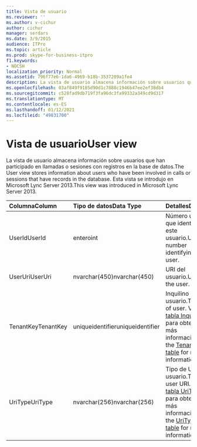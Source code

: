 ```yaml
---
title: Vista de usuario
ms.reviewer: ''
ms.author: v-cichur
author: cichur
manager: serdars
ms.date: 3/9/2015
audience: ITPro
ms.topic: article
ms.prod: skype-for-business-itpro
f1.keywords:
- NOCSH
localization_priority: Normal
ms.assetid: 796f77e6-1da6-4969-b18b-3537209a1fe4
description: La vista de usuario almacena información sobre usuarios que han participado en llamadas o sesiones con registros en la base de datos. Esta vista se introdujo en Microsoft Lync Server 2013.
ms.openlocfilehash: 03af849f9185d90d1c7888c1946b47ee2ef38db4
ms.sourcegitcommit: c528fad9db719f3fa96dc3fa99332a349cd9d317
ms.translationtype: MT
ms.contentlocale: es-ES
ms.lasthandoff: 01/12/2021
ms.locfileid: "49831700"
---
```

# <a name="user-view"></a><span data-ttu-id="a0cce-104">Vista de usuario</span><span class="sxs-lookup"><span data-stu-id="a0cce-104">User view</span></span>
 
<span data-ttu-id="a0cce-105">La vista de usuario almacena información sobre usuarios que han participado en llamadas o sesiones con registros en la base de datos.</span><span class="sxs-lookup"><span data-stu-id="a0cce-105">The User view stores information about users who have been involved in calls or sessions that have records in the database.</span></span> <span data-ttu-id="a0cce-106">Esta vista se introdujo en Microsoft Lync Server 2013.</span><span class="sxs-lookup"><span data-stu-id="a0cce-106">This view was introduced in Microsoft Lync Server 2013.</span></span>
  
|<span data-ttu-id="a0cce-107">**Columna**</span><span class="sxs-lookup"><span data-stu-id="a0cce-107">**Column**</span></span>|<span data-ttu-id="a0cce-108">**Tipo de datos**</span><span class="sxs-lookup"><span data-stu-id="a0cce-108">**Data Type**</span></span>|<span data-ttu-id="a0cce-109">**Detalles**</span><span class="sxs-lookup"><span data-stu-id="a0cce-109">**Details**</span></span>|
|:-----|:-----|:-----|
|<span data-ttu-id="a0cce-110">UserId</span><span class="sxs-lookup"><span data-stu-id="a0cce-110">UserId</span></span>  <br/> |<span data-ttu-id="a0cce-111">entero</span><span class="sxs-lookup"><span data-stu-id="a0cce-111">int</span></span>  <br/> |<span data-ttu-id="a0cce-112">Número único que identifica a este usuario.</span><span class="sxs-lookup"><span data-stu-id="a0cce-112">Unique number identifying this user.</span></span>  <br/> |
|<span data-ttu-id="a0cce-113">UserUri</span><span class="sxs-lookup"><span data-stu-id="a0cce-113">UserUri</span></span>  <br/> |<span data-ttu-id="a0cce-114">nvarchar(450)</span><span class="sxs-lookup"><span data-stu-id="a0cce-114">nvarchar(450)</span></span>  <br/> |<span data-ttu-id="a0cce-115">URI del usuario.</span><span class="sxs-lookup"><span data-stu-id="a0cce-115">Uri of the user.</span></span>  <br/> |
|<span data-ttu-id="a0cce-116">TenantKey</span><span class="sxs-lookup"><span data-stu-id="a0cce-116">TenantKey</span></span>  <br/> |<span data-ttu-id="a0cce-117">uniqueidentifier</span><span class="sxs-lookup"><span data-stu-id="a0cce-117">uniqueidentifier</span></span>  <br/> |<span data-ttu-id="a0cce-118">Inquilino del usuario.</span><span class="sxs-lookup"><span data-stu-id="a0cce-118">Tenant of user.</span></span> <span data-ttu-id="a0cce-119">Vea la [tabla Inquilinos](tenants.md) para obtener más información.</span><span class="sxs-lookup"><span data-stu-id="a0cce-119">See the [Tenants table](tenants.md) for more information.</span></span> <br/> |
|<span data-ttu-id="a0cce-120">UriType</span><span class="sxs-lookup"><span data-stu-id="a0cce-120">UriType</span></span>  <br/> |<span data-ttu-id="a0cce-121">nvarchar(256)</span><span class="sxs-lookup"><span data-stu-id="a0cce-121">nvarchar(256)</span></span>  <br/> |<span data-ttu-id="a0cce-122">Tipo de URI de usuario.</span><span class="sxs-lookup"><span data-stu-id="a0cce-122">Type of user URI.</span></span> <span data-ttu-id="a0cce-123">Vea la [tabla UriTypes](uritypes.md) para obtener más información.</span><span class="sxs-lookup"><span data-stu-id="a0cce-123">See the [UriTypes table](uritypes.md) for more information.</span></span> <br/> |
   

